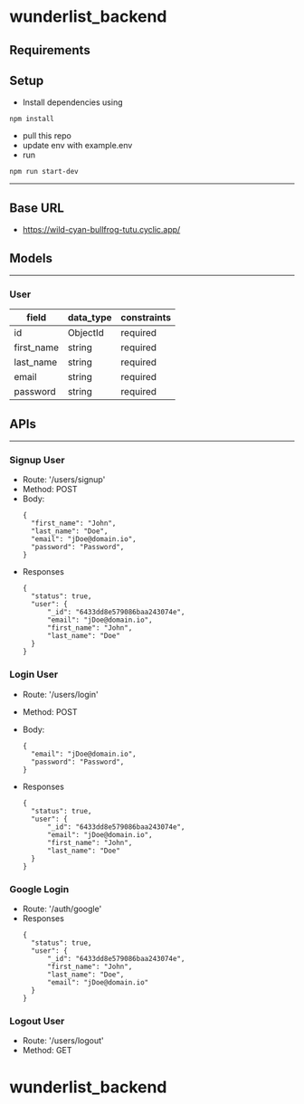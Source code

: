 # wunderlist_backend

## Requirements

## Setup
- Install dependencies using
```
npm install
```
- pull this repo
- update env with example.env
- run 
```
npm run start-dev
```

---

## Base URL
- https://wild-cyan-bullfrog-tutu.cyclic.app/


## Models
---

### User
| field  |  data_type | constraints  |
|---|---|---|
|  id |  ObjectId |  required |
|  first_name | string  |  required  |
|  last_name  | string  |  required  |
|  email     | string  |  required  |
|  password |   string |  required  |

## APIs
---

### Signup User

- Route: '/users/signup'
- Method: POST
- Body: 
  ```
  {
    "first_name": "John",
    "last_name": "Doe",
    "email": "jDoe@domain.io",
    "password": "Password",
  }
  ```
- Responses
  ```
  {
    "status": true,
    "user": {
        "_id": "6433dd8e579086baa243074e",
        "email": "jDoe@domain.io",
        "first_name": "John",
        "last_name": "Doe"
    }
  }
  ```

### Login User

- Route: '/users/login'
- Method: POST
- Body: 

  ```
  {
    "email": "jDoe@domain.io",
    "password": "Password",
  }
  ```

- Responses
  ```
  {
    "status": true,
    "user": {
        "_id": "6433dd8e579086baa243074e",
        "email": "jDoe@domain.io",
        "first_name": "John",
        "last_name": "Doe"
    }
  }
  ```
  

### Google Login
- Route: '/auth/google'
- Responses
  ```
  {
    "status": true,
    "user": {
        "_id": "6433dd8e579086baa243074e",
        "first_name": "John",
        "last_name": "Doe",
        "email": "jDoe@domain.io"
    }
  }
  ```

### Logout User

- Route: '/users/logout'
- Method: GET
# wunderlist_backend
